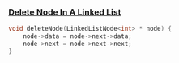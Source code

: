 ### [Delete Node In A Linked List](https://www.codingninjas.com/codestudio/problems/delete-node-in-a-linked-list_8230813?challengeSlug=striver-sde-challenge)

```cpp
void deleteNode(LinkedListNode<int> * node) {
    node->data = node->next->data;
    node->next = node->next->next;
}
```